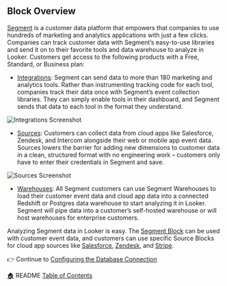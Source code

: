 ## Block Overview

[Segment](https://segment.com/) is a customer data platform that empowers that companies to use hundreds of marketing and analytics applications with just a few clicks. Companies can track customer data with Segment’s easy-to-use libraries and send it on to their favorite tools and data warehouse to analyze in Looker. Customers get access to the following products with a Free, Standard, or Business plan:  

* [Integrations](https://segment.com/integrations): Segment can send data to more than 180 marketing and analytics tools. Rather than instrumenting tracking code for each tool, companies track their data once with Segment’s event collection libraries. They can simply enable tools in their dashboard, and Segment sends that data to each tool in the format they understand.

![Integrations Screenshot](https://photos-6.dropbox.com/t/2/AACjlY4wRyQhhC0Q6TXZ5nsCtaKsoz5jm44OtGh2gbwTuw/12/542046685/png/32x32/3/1475197200/0/2/Screenshot%202016-06-20%2010.27.41.png/EObenKsEGMkEIAIoAg/f-7s4w9YfSo9uXa-cPiNc3AmymAKmG5JygCprNuTjtc?size_mode=3&dl=0&size=1280x960)

* [Sources](https://segment.com/sources): Customers can collect data from cloud apps like Salesforce, Zendesk, and Intercom alongside their web or mobile app event data. Sources lowers the barrier for adding new dimensions to customer data in a clean, structured format with no engineering work – customers only have to enter their credentials in Segment and save. 

![Sources Screenshot](https://photos-6.dropbox.com/t/2/AADieXtu7ZFxtb_U_XlY558f_PIWDzXXPWPdoJpw1z-DaA/12/542046685/png/32x32/3/1475197200/0/2/Screenshot%202016-06-20%2010.30.43.png/EObenKsEGMkEIAIoAg/qojNQrtWa0q6OYSbE4IrBynMNym-c90w2-8E7tr3FHg?size_mode=3&dl=0&size=1280x960)

* [Warehouses](https://segment.com/warehouses): All Segment customers can use Segment Warehouses to load their customer event data and cloud app data into a connected Redshift or Postgres data warehouse to start analyzing it in Looker. Segment will pipe data into a customer’s self-hosted warehouse or will host warehouses for enterprise customers. 

Analyzing Segment data in Looker is easy. The [Segment Block](https://discourse.looker.com/t/looker-blocks-segment/1484) can be used with customer event data, and customers can use specific Source Blocks for cloud app sources like [Salesforce](https://discourse.looker.com/t/looker-blocks-salesforce/1481), [Zendesk](https://discourse.looker.com/t/looker-blocks-zendesk/1492), and [Stripe](https://discourse.looker.com/t/looker-blocks-stripe/2732).

:point_right: Continue to [Configuring the Database Connection](_2_configuring_the_database_connection.md)

[:house:](README.md) README [Table of Contents](README.md)
